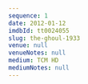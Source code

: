 ```yaml
---
sequence: 1
date: 2012-01-12
imdbId: tt0024055
slug: the-ghoul-1933
venue: null
venueNotes: null
medium: TCM HD
mediumNotes: null
---
```


